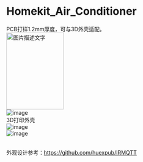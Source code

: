 # Homekit_Air_Conditioner
PCB打样1.2mm厚度，可与3D外壳适配。
<br><img src="https://github.com/LouisLee985/Homekit-Air-Conditioner/blob/main/hardware/AC_IR_Homekit_5V1A_3.0_0402/AC_IR_Homekit_5V1A_3.0_0402.jpg" width="150" height="200" alt="图片描述文字"/>
<br>![image](https://github.com/LouisLee985/Homekit-Air-Conditioner/blob/main/hardware/AC_IR_Homekit_5V1A_3.0_0402/IMG_1000.jpg)
<br>3D打印外壳
<br>![image](https://github.com/LouisLee985/Homekit-Air-Conditioner/blob/main/hardware/AC_IR_Homekit_5V1A_3.0_0402/IMG_1001.jpg)
<br>![image](https://github.com/LouisLee985/Homekit-Air-Conditioner/blob/main/hardware/AC_IR_Homekit_5V1A_3.0_0402/IMG_1002.jpg)

<br>外观设计参考：https://github.com/huexpub/IRMQTT
